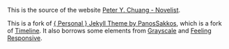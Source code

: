 This is the source of the website [Peter Y. Chuang - Novelist](https://novelist.xyz).

This is a fork of [{ Personal } Jekyll Theme by PanosSakkos](https://github.com/PanosSakkos/personal-jekyll-theme), which is a fork of [Timeline](https://github.com/kirbyt/timeline-jekyll-theme). It also borrows some elements from [Grayscale](https://github.com/jeromelachaud/grayscale-theme) and [Feeling Responsive](https://github.com/Phlow/feeling-responsive).

